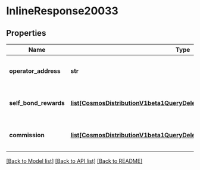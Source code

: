 # InlineResponse20033

## Properties
Name | Type | Description | Notes
------------ | ------------- | ------------- | -------------
**operator_address** | **str** | operator_address defines the validator operator address. | [optional] 
**self_bond_rewards** | [**list[CosmosDistributionV1beta1QueryDelegationRewardsResponseRewards]**](CosmosDistributionV1beta1QueryDelegationRewardsResponseRewards.md) | self_bond_rewards defines the self delegations rewards. | [optional] 
**commission** | [**list[CosmosDistributionV1beta1QueryDelegationRewardsResponseRewards]**](CosmosDistributionV1beta1QueryDelegationRewardsResponseRewards.md) | commission defines the commission the validator received. | [optional] 

[[Back to Model list]](../README.md#documentation-for-models) [[Back to API list]](../README.md#documentation-for-api-endpoints) [[Back to README]](../README.md)


